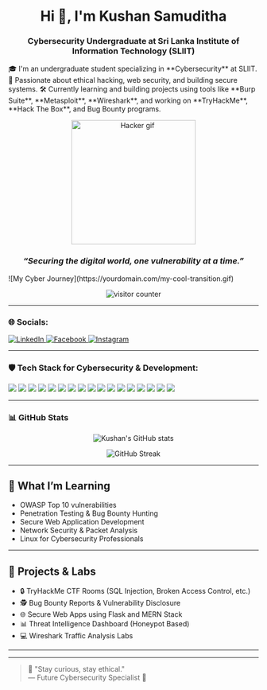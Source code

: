 
<h1 align="center">Hi 👋, I'm Kushan Samuditha</h1>
<h3 align="center">Cybersecurity Undergraduate at Sri Lanka Institute of Information Technology (SLIIT)</h3>
🎓 I'm an undergraduate student specializing in **Cybersecurity** at SLIIT.  
🔐 Passionate about ethical hacking, web security, and building secure systems.  
🛠️ Currently learning and building projects using tools like **Burp Suite**, **Metasploit**, **Wireshark**, and working on **TryHackMe**, **Hack The Box**, and Bug Bounty programs.  


<p align="center">
  <img src="https://i.pinimg.com/originals/b1/10/4b/b1104bc2d7f8b4e1f08b567cda228d9b.gif" width="250" alt="Hacker gif"/>
</p>

<h3 align="center"><i>“Securing the digital world, one vulnerability at a time.”</i></h3>
![My Cyber Journey](https://yourdomain.com/my-cool-transition.gif)


<p align="center">
  <img src="https://komarev.com/ghpvc/?username=kushan-sliit&label=Visitor%20Count&color=0e75b6&style=flat" alt="visitor counter"/>
</p>

---

### 🌐 Socials:

<p align="left">
  <a href="https://www.linkedin.com/in/your-linkedin" target="_blank">
    <img alt="LinkedIn" src="https://img.shields.io/badge/LinkedIn-blue?style=for-the-badge&logo=linkedin&logoColor=white"/>
  </a>
  <a href="https://www.facebook.com/your-facebook" target="_blank">
    <img alt="Facebook" src="https://img.shields.io/badge/Facebook-1877F2?style=for-the-badge&logo=facebook&logoColor=white"/>
  </a>
  <a href="https://www.instagram.com/your-instagram" target="_blank">
    <img alt="Instagram" src="https://img.shields.io/badge/Instagram-E4405F?style=for-the-badge&logo=instagram&logoColor=white"/>
  </a>
</p>

---

### 🛡️ Tech Stack for Cybersecurity & Development:

<p align="left">
  <img src="https://img.shields.io/badge/Linux-FCC624?style=for-the-badge&logo=linux&logoColor=black"/>
  <img src="https://img.shields.io/badge/Kali Linux-557C94?style=for-the-badge&logo=kalilinux&logoColor=white"/>
  <img src="https://img.shields.io/badge/Burp Suite-FF6F00?style=for-the-badge&logo=burpsuite&logoColor=white"/>
  <img src="https://img.shields.io/badge/Metasploit-0277BD?style=for-the-badge&logo=metasploit&logoColor=white"/>
  <img src="https://img.shields.io/badge/Wireshark-1679AB?style=for-the-badge&logo=wireshark&logoColor=white"/>
  <img src="https://img.shields.io/badge/Nmap-0076A8?style=for-the-badge&logo=nmap&logoColor=white"/>
  <img src="https://img.shields.io/badge/SQLMap-000000?style=for-the-badge&logo=sqlite&logoColor=white"/>
  <img src="https://img.shields.io/badge/TryHackMe-EF3C39?style=for-the-badge&logo=tryhackme&logoColor=white"/>
  <img src="https://img.shields.io/badge/HTML5-E34F26?style=for-the-badge&logo=html5&logoColor=white"/>
  <img src="https://img.shields.io/badge/CSS3-1572B6?style=for-the-badge&logo=css3&logoColor=white"/>
  <img src="https://img.shields.io/badge/JavaScript-F7DF1E?style=for-the-badge&logo=javascript&logoColor=black"/>
  <img src="https://img.shields.io/badge/Python-3776AB?style=for-the-badge&logo=python&logoColor=white"/>
  <img src="https://img.shields.io/badge/Node.js-339933?style=for-the-badge&logo=nodedotjs&logoColor=white"/>
  <img src="https://img.shields.io/badge/React-20232A?style=for-the-badge&logo=react&logoColor=61DAFB"/>
  <img src="https://img.shields.io/badge/MongoDB-47A248?style=for-the-badge&logo=mongodb&logoColor=white"/>
  <img src="https://img.shields.io/badge/Git-F05032?style=for-the-badge&logo=git&logoColor=white"/>
  <img src="https://img.shields.io/badge/GitHub-181717?style=for-the-badge&logo=github&logoColor=white"/>
</p>

---

### 📊 GitHub Stats

<p align="center">
  <img src="https://github-readme-stats.vercel.app/api?username=kushan-sliit&show_icons=true&theme=tokyonight" alt="Kushan's GitHub stats"/>
</p>

<p align="center">
  <img src="https://github-readme-streak-stats.herokuapp.com/?user=kushan-sliit&theme=tokyonight" alt="GitHub Streak"/>
</p>




---

## 🧠 What I’m Learning
- OWASP Top 10 vulnerabilities  
- Penetration Testing & Bug Bounty Hunting  
- Secure Web Application Development  
- Network Security & Packet Analysis  
- Linux for Cybersecurity Professionals  

---

## 🔭 Projects & Labs
- 🔒 TryHackMe CTF Rooms (SQL Injection, Broken Access Control, etc.)
- 🕵️ Bug Bounty Reports & Vulnerability Disclosure
- 🌐 Secure Web Apps using Flask and MERN Stack
- 📊 Threat Intelligence Dashboard (Honeypot Based)
- 💻 Wireshark Traffic Analysis Labs

---

---

> 🔐 "Stay curious, stay ethical."  
> — Future Cybersecurity Specialist 🚀

